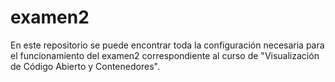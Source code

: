 # examen2
En este repositorio se puede encontrar toda la configuración necesaria para el funcionamiento del examen2 correspondiente al curso de "Visualización de Código Abierto y Contenedores".
